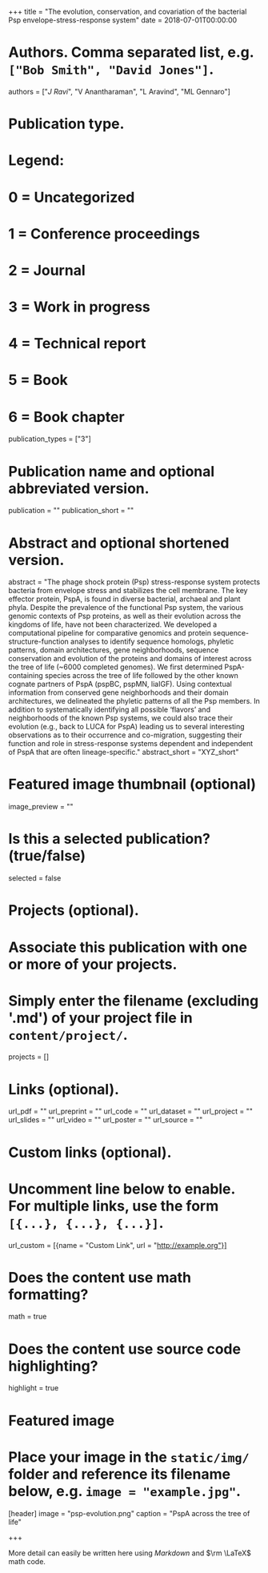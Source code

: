 +++
title = "The evolution, conservation, and covariation of the bacterial Psp envelope-stress-response system"
date = 2018-07-01T00:00:00

# Authors. Comma separated list, e.g. `["Bob Smith", "David Jones"]`.
authors = ["_J Ravi_", "V Anantharaman", "L Aravind", "ML Gennaro"]

# Publication type.
# Legend:
# 0 = Uncategorized
# 1 = Conference proceedings
# 2 = Journal
# 3 = Work in progress
# 4 = Technical report
# 5 = Book
# 6 = Book chapter
publication_types = ["3"]

# Publication name and optional abbreviated version.
publication = ""
publication_short = ""

# Abstract and optional shortened version.
abstract = "The phage shock protein (Psp) stress-response system protects bacteria from envelope stress and stabilizes the cell membrane. The key effector protein, PspA, is found in diverse bacterial, archaeal and plant phyla. Despite the prevalence of the functional Psp system, the various genomic contexts of Psp proteins, as well as their evolution across the kingdoms of life, have not been characterized.  We developed a computational pipeline for comparative genomics and protein sequence-structure-function analyses to identify sequence homologs, phyletic patterns, domain architectures, gene neighborhoods, sequence conservation and evolution of the proteins and domains of interest across the tree of life (~6000 completed genomes).  We first determined PspA-containing species across the tree of life followed by the other known cognate partners of PspA (pspBC, pspMN, liaIGF). Using contextual information from conserved gene neighborhoods and their domain architectures, we delineated the phyletic patterns of all the Psp members. In addition to systematically identifying all possible ‘flavors’ and neighborhoods of the known Psp systems, we could also trace their evolution (e.g., back to LUCA for PspA) leading us to several interesting observations as to their occurrence and co-migration, suggesting their function and role in stress-response systems dependent and independent of PspA that are often lineage-specific."
abstract_short = "XYZ_short"

# Featured image thumbnail (optional)
image_preview = ""

# Is this a selected publication? (true/false)
selected = false

# Projects (optional).
#   Associate this publication with one or more of your projects.
#   Simply enter the filename (excluding '.md') of your project file in `content/project/`.
projects = []

# Links (optional).
url_pdf = ""
url_preprint = ""
url_code = ""
url_dataset = ""
url_project = ""
url_slides = ""
url_video = ""
url_poster = ""
url_source = ""

# Custom links (optional).
#   Uncomment line below to enable. For multiple links, use the form `[{...}, {...}, {...}]`.
url_custom = [{name = "Custom Link", url = "http://example.org"}]

# Does the content use math formatting?
math = true

# Does the content use source code highlighting?
highlight = true

# Featured image
# Place your image in the `static/img/` folder and reference its filename below, e.g. `image = "example.jpg"`.
[header]
image = "psp-evolution.png"
caption = "PspA across the tree of life"

+++

More detail can easily be written here using *Markdown* and $\rm \LaTeX$ math code.
